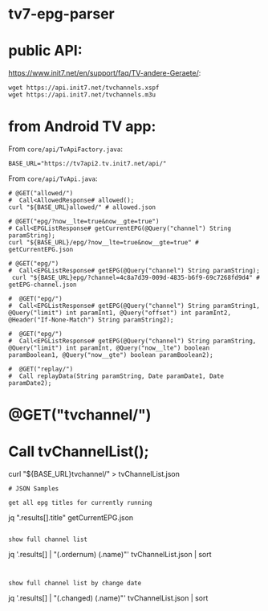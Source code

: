 # tv7-epg-parser


# public API:

 https://www.init7.net/en/support/faq/TV-andere-Geraete/:

```
wget https://api.init7.net/tvchannels.xspf
wget https://api.init7.net/tvchannels.m3u
```

# from Android TV app:
From `core/api/TvApiFactory.java`:
```
BASE_URL="https://tv7api2.tv.init7.net/api/"
```

From `core/api/TvApi.java`:
```
# @GET("allowed/")
#  Call<AllowedResponse# allowed();
curl "${BASE_URL}allowed/" # allowed.json
```

```
# @GET("epg/?now__lte=true&now__gte=true")
# Call<EPGListResponse# getCurrentEPG(@Query("channel") String paramString);
curl "${BASE_URL}/epg/?now__lte=true&now__gte=true" # getCurrentEPG.json
```

```
# @GET("epg/")
#  Call<EPGListResponse# getEPG(@Query("channel") String paramString);
 curl "${BASE_URL}epg/?channel=4c8a7d39-009d-4835-b6f9-69c7268fd9d4" # getEPG-channel.json
```

```  
#  @GET("epg/")
#  Call<EPGListResponse# getEPG(@Query("channel") String paramString1, @Query("limit") int paramInt1, @Query("offset") int paramInt2, @Header("If-None-Match") String paramString2);
```

```  
#  @GET("epg/")
#  Call<EPGListResponse# getEPG(@Query("channel") String paramString, @Query("limit") int paramInt, @Query("now__lte") boolean paramBoolean1, @Query("now__gte") boolean paramBoolean2);
```

```  
#  @GET("replay/")
#  Call replayData(String paramString, Date paramDate1, Date paramDate2);
```
# @GET("tvchannel/")
#  Call<TvChannelListResponse> tvChannelList();
curl "${BASE_URL}tvchannel/" > tvChannelList.json
```
# JSON Samples

get all epg titles for currently running
```
jq ".results[].title" getCurrentEPG.json 
```

show full channel list
```
jq '.results[] | "\(.ordernum) \(.name)"' tvChannelList.json | sort
```
 

show full channel list by change date
```
jq '.results[] | "\(.changed) \(.name)"' tvChannelList.json | sort
```
 